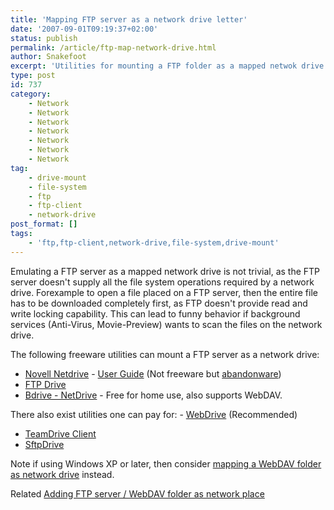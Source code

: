 ```yaml
---
title: 'Mapping FTP server as a network drive letter'
date: '2007-09-01T09:19:37+02:00'
status: publish
permalink: /article/ftp-map-network-drive.html
author: Snakefoot
excerpt: 'Utilities for mounting a FTP folder as a mapped netwok drive.'
type: post
id: 737
category:
    - Network
    - Network
    - Network
    - Network
    - Network
    - Network
    - Network
tag:
    - drive-mount
    - file-system
    - ftp
    - ftp-client
    - network-drive
post_format: []
tags:
    - 'ftp,ftp-client,network-drive,file-system,drive-mount'
---
```

Emulating a FTP server as a mapped network drive is not trivial, as the FTP server doesn't supply all the file system operations required by a network drive. Forexample to open a file placed on a FTP server, then the entire file has to be downloaded completely first, as FTP doesn't provide read and write locking capability. This can lead to funny behavior if background services (Anti-Virus, Movie-Preview) wants to scan the files on the network drive.  
  
 The following freeware utilities can mount a FTP server as a network drive:

- [Novell Netdrive](http://smallvoid.orgfree.com/?file=netdrive.zip) - [User Guide](http://www.novell.com/documentation/ifolder21/netdrive/data/a2iii88.html "Novell NetDrive 4.1 User Guide") (Not freeware but [abandonware](http://www.novell.com/coolsolutions/qna/999.html))
- [FTP Drive](http://www.killprog.com/fdrve.html)
- [Bdrive - NetDrive](http://netdrive.net/) - Free for home use, also supports WebDAV.
 
 There also exist utilities one can pay for: - [WebDrive](http://www.webdrive.com/) (Recommended)
- [TeamDrive Client](http://teamdrive.net/)
- [SftpDrive](http://www.sftpdrive.com/)
 
 Note if using Windows XP or later, then consider [mapping a WebDAV folder as network drive](/article/winnt-webdav-network-drive.html) instead.  
  
 Related [Adding FTP server / WebDAV folder as network place](/article/winnt-web-network-place.html)